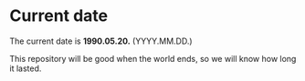 # Current date

The current date is **1990.05.20.** (YYYY.MM.DD.)

This repository will be good when the world ends, so we will know how long it lasted.